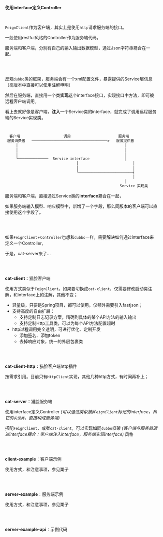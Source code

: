 **使用interface定义Controller**

<br>

`FeignClient`作为客户端，其实上是使用`http`请求服务端的接口。

一般使用restful风格的Controller作为服务端代码。

服务端和客户端，分别有自己的输入输出数据模型，通过Json字符串耦合在一起。

<br><br>

反观`dubbo`类的框架，服务端会有一个xml配置文件，暴露提供的Service层信息（高版本中直接可以使用注解申明）
                      
然后在服务端，直接用一个类**实现**这个interface接口，实现接口中方法，即可被远程客户端调用。
                      
看上去就好像是客户端，**注入**一个Service类的interface，就完成了调用远程服务端的Service实现类。


<br>


```markdown
  客户端                    调用                      服务端	                   
 服务消费者   ───────────────────────────────────>   服务提供者           
     │                                                 │ 
     │                                                 │         
     │                                                 │ 
     └──────────────  Service interface                │                                 
	                             │                         │
	                             │                         │   
	                             └─────────────────────────┤   
	                                                       │
                                                       │
	                                                 Service 实现类
```


服务端和客户端，直接通过Service类的**interface**耦合在一起，

如果服务端输入模型、响应模型中，新增了一个字段，那么同版本的客户端可以直接使用这个字段了。


<br><br>

如果`FeignClient`+`Controller`也想和`dubbo`一样，需要解决如何通过interface来定义一个Controller，

于是，cat-server来了...



<br><br>




**cat-client**：猫脸客户端

使用方式类似于`FeignClient`。如果要切换成`cat-client`，仅需要修改启动类注解，和interface上的注解，其他不变；
  
+ 轻量级，只要是Spring项目，都可以使用。仅额外需要引入fastjson；
+ 支持高度的自由扩展：
    - 支持定制日志记录方案，精确到具体的某个API方法的输入输出
    - 支持定制Http工具类，可以为每个API方法配置超时
+ http过程调用完全透明，可进行优化、定制开发
    - 添加签名、添加token
    - 去掉响应对象，统一的外层包裹类


<br><br>


**cat-client-http**：猫脸客户端http插件

按需求引用。目前只有`HttpClient`实现，其他几种http方式，有时间再补上；


<br><br>


**cat-server**：猫脸服务端

使用interface定义Controller *(可以通过类似被`@FeignClient`标记的interface，和它的`实现类`，直接构成服务端)*

搭配`FeignClient`、或者`cat-client`，可以实现如同`dubbo`框架 *(客户端与服务器通过interface耦合：客户端注入interface，服务端实现interface)* 风格



<br><br>



**client-example**：客户端示例

使用方式，和注意事项，参见栗子


<br><br>


**server-example**：服务端示例

使用方式，和注意事项，参见栗子


<br><br>


**server-example-api**：示例代码




<br><br>
<br><br>










